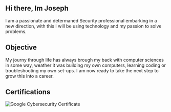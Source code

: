 ## Hi there, Im Joseph

I am a passionate and determaned Security professional embarking in a new direction, with this I will be using technology and my passion to solve problems.

## Objective

My journy through life has always brough my back with computer sciences in some way, weather it was building my own computers, learning coding or troubleshooting my own set-ups. I am now ready to take the next step to grow this into a career.

## Certifications
![Google Cybersecurity Certificate](https://img.shields.io/badge/-Google%20Cybersecurity%20Certificate-blue?style=for-the-badge&logo=Google&logoColor=white)
